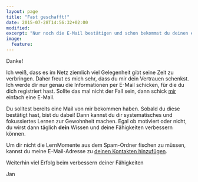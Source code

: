 ```yaml
---
layout: page
title: "Fast geschafft!"
date: 2015-07-28T14:56:32+02:00
modified:
excerpt: "Nur noch die E-Mail bestätigen und schon bekommst du deinen ersten LernMoment!"
image:
  feature:
---
```


Danke!

Ich weiß, dass es im Netz ziemlich viel Gelegenheit gibt seine Zeit zu verbringen. Daher freut es mich sehr, dass du mir dein Vertrauen schenkst. Ich werde dir nur genau die Informationen per E-Mail schicken, für die du dich registriert hast. Sollte das mal nicht der Fall sein, dann schick [mir](mailto:jan@lernmoment.de) einfach eine E-Mail.

Du solltest bereits eine Mail von mir bekommen haben. Sobald du diese bestätigt hast, bist du dabei! Dann kannst du dir systematisches und fokussiertes Lernen zur Gewohnheit machen. Egal ob motiviert oder nicht, du wirst dann täglich **dein** Wissen und deine Fähigkeiten verbessern können.

Um dir nicht die LernMomente aus dem Spam-Ordner fischen zu müssen, kannst du meine E-Mail-Adresse zu <a href="http://lernmoment.us9.list-manage.com/vcard?u=d0206d57f5002e40b651a0f60&amp;id=8845c28e62" class="hcard-download">deinen Kontakten hinzufügen</a>.

Weiterhin viel Erfolg beim verbessern deiner Fähigkeiten

Jan
